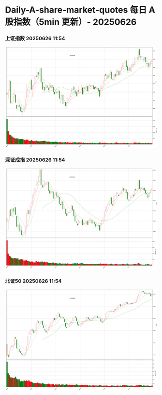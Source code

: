 
# Daily-A-share-market-quotes 每日 A 股指数（5min 更新）- 20250626

### 上证指数 20250626 11:54
![](./fig/2025/6/20250626-sh000001.png)

### 深证成指 20250626 11:54
![](./fig/2025/6/20250626-sz399001.png)

### 北证50 20250626 11:54
![](./fig/2025/6/20250626-bj899050.png)
